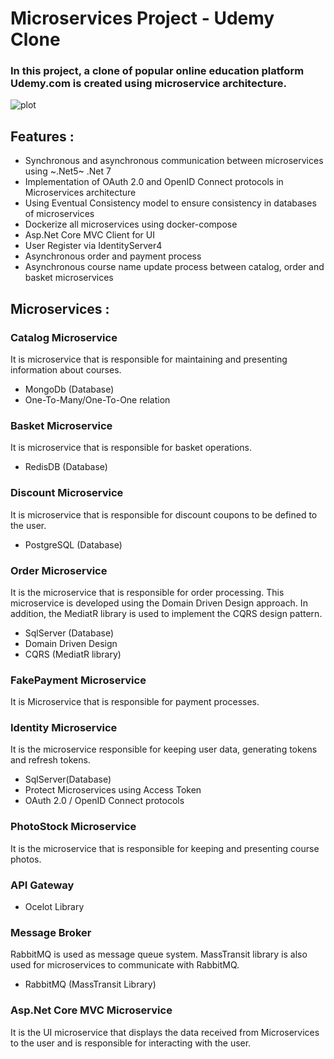# Microservices Project - Udemy Clone
### In this project, a clone of popular online education platform Udemy.com is created using microservice architecture.
![plot](https://user-images.githubusercontent.com/34706028/129094300-ce025284-e362-49bc-b046-2d828ce3d150.png)
## Features :
- Synchronous and asynchronous communication between microservices using ~.Net5~ .Net 7
- Implementation of OAuth 2.0 and OpenID Connect protocols in Microservices architecture
- Using Eventual Consistency model to ensure consistency in databases of microservices
- Dockerize all microservices using docker-compose
- Asp.Net Core MVC Client for UI
- User Register via IdentityServer4
- Asynchronous order and payment process
- Asynchronous course name update process between catalog, order and basket microservices

## Microservices :
### Catalog Microservice
It is microservice that is responsible for maintaining and presenting information about courses.
- MongoDb (Database)
- One-To-Many/One-To-One relation
### Basket Microservice
It is microservice that is responsible for basket operations.
- RedisDB (Database)
### Discount Microservice
It is microservice that is responsible for discount coupons to be defined to the user.
- PostgreSQL (Database)
### Order Microservice
It is the microservice that is responsible for order processing. This microservice is developed using the Domain Driven Design approach. In addition, the MediatR library is used to implement the CQRS design pattern.
- SqlServer (Database)
- Domain Driven Design
- CQRS (MediatR library)
### FakePayment Microservice
It is Microservice that is responsible for payment processes.
### Identity Microservice
It is the microservice responsible for keeping user data, generating tokens and refresh tokens.
- SqlServer(Database)
- Protect Microservices using Access Token
- OAuth 2.0 / OpenID Connect protocols
### PhotoStock Microservice
It is the microservice that is responsible for keeping and presenting course photos.
### API Gateway
- Ocelot Library
### Message Broker
RabbitMQ is used as message queue system. MassTransit library is also used for microservices to communicate with RabbitMQ.
- RabbitMQ (MassTransit Library)
### Asp.Net Core MVC Microservice
It is the UI microservice that displays the data received from Microservices to the user and is responsible for interacting with the user.

